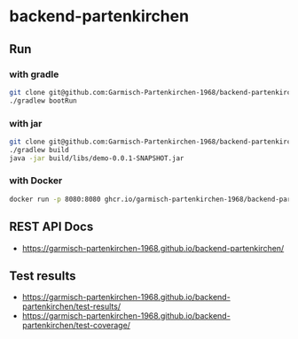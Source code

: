 # backend-partenkirchen

## Run
### with gradle
```sh
git clone git@github.com:Garmisch-Partenkirchen-1968/backend-partenkirchen.git
./gradlew bootRun
```

### with jar
```sh
git clone git@github.com:Garmisch-Partenkirchen-1968/backend-partenkirchen.git
./gradlew build
java -jar build/libs/demo-0.0.1-SNAPSHOT.jar
```

### with Docker
```sh
docker run -p 8080:8080 ghcr.io/garmisch-partenkirchen-1968/backend-partenkirchen:latest
```

## REST API Docs
- https://garmisch-partenkirchen-1968.github.io/backend-partenkirchen/

## Test results
- https://garmisch-partenkirchen-1968.github.io/backend-partenkirchen/test-results/
- https://garmisch-partenkirchen-1968.github.io/backend-partenkirchen/test-coverage/
